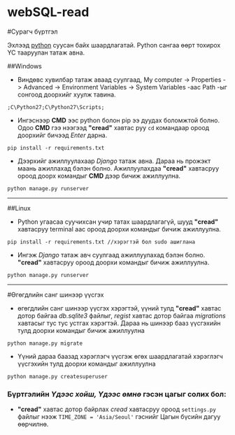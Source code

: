 # webSQL-read

#Сурагч бүртгэл

Эхлээд [python](https://python.org/downloads) суусан байх шаардлагатай. Python сангаа өөрт тохирох ҮС тааруулан татаж авна.

##Windows

- Виндөвс хувилбар татаж аваад суулгаад, My computer -> Properties -> Advanced -> Environment Variables -> System Variables -аас Path -ыг сонгоод доорхийг хуулж тавина.
```
;C\Python27;C\Python27\Scripts;
```
- Ингэснээр **CMD** ээс python болон pip ээ дуудах боломжтой болно. Одоо **CMD** гээ нээгээд **"cread"** хавтас руу `cd` командаар ороод доорхийг бичээд *Enter* дарна.
```
pip install -r requirements.txt
```
- Дээрхийг ажиллуулахаар _Django_ татаж авна. Дараа нь прожэкт маань ажиллахад бэлэн болно. Ажиллуулахдаа **"cread"** хавтасруу ороод доорх командыг **CMD** дээр бичиж ажиллуулна.
```
python manage.py runserver
```
---
##Linux

- Python угаасаа суучихсан учир татах шаардлагагүй, шууд **"cread"** хавтасруу terminal аас ороод доорхи командыг бичиж ажиллуулна. 
```
pip install -r requirements.txt //хэрэгтэй бол sudo ашиглана
```
- Ингэж _Django_ татаж авч суулгаад ажиллуулахад бэлэн болно. **"cread"** хавтасруу ороод доорхи командыг бичиж ажиллуулна. 
```
python manage.py runserver
```
---
#Өгөгдлийн санг шинээр үүсгэх
* өгөгдлийн санг шинээр үүсгэх хэрэгтэй, үүний тулд **"cread"** хавтас дотор байгаа _db.sqlite3_ файлыг, _regist_ хавтас дотор байгаа _migrations_ хавтасыг тус тус устгах хэрэгтэй. Дараа нь шинээр бааз үүсгэхийн тулд доорхи командыг бичиж ажиллуулна
```
python manage.py migrate
```
* Үүний дараа баазад хэрэглэгч үүсгэж өгөх шаардлагатай хэрэглэгч үүсгэхийн тулд доорхи командыг ажиллуулна
```
python manage.py createsuperuser
```

### Бүртгэлийн *Үдээс хойш, Үдээс өмнө* гэсэн цагыг солих бол:
- **"cread"** хавтас дотор байрлах _cread_ хавтасруу ороод `settings.py` файлыг нээж 
`TIME_ZONE = 'Asia/Seoul'` гэснийг Цагын бүсийн дагуу өөрчилнө.

